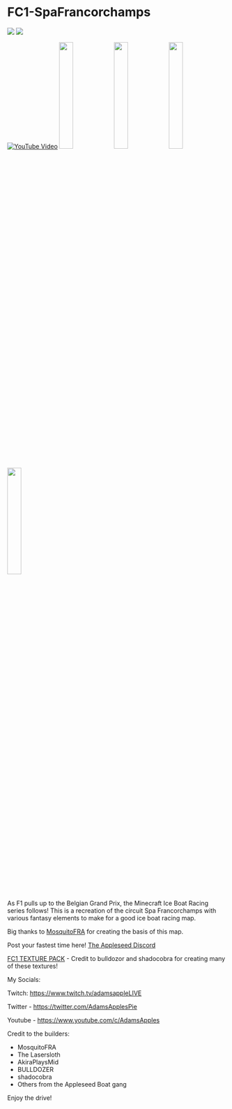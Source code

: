 # FC1-SpaFrancorchamps

[![][badge-dl]][dl-latest] [![][badge-planetmc]][planetmc]

[![YouTube Video][yt-thumbnail]][yt-vidlink]
<img src="https://user-images.githubusercontent.com/96582306/147489732-f7549e01-aa50-4a7f-85b4-c67d43486039.png" width="25%"></img><img src="https://user-images.githubusercontent.com/96582306/147489753-dccf4bed-6257-44c2-a5a7-e977143fd380.png" width="25%"></img><img src="https://user-images.githubusercontent.com/96582306/147489798-b52840e7-9f13-41c1-9710-4645ffb0ea1d.png" width="25%"></img><img src="https://user-images.githubusercontent.com/96582306/147489820-a2e885d5-745e-4172-a28e-eec7dc66842a.png" width="25%"></img>




<!--
[**Direct Download**][dl-latest] 

[PlanteMinecraft Page][planetmc]
-->

As F1 pulls up to the Belgian Grand Prix, the Minecraft Ice Boat Racing series follows! This is a recreation of the circuit Spa Francorchamps with various fantasy elements to make for a good ice boat racing map.

Big thanks to [MosquitoFRA](https://www.planetminecraft.com/project/spa-francorchamps-circuit-belgium-1-12/) for creating the basis of this map. 


Post your fastest time here! [The Appleseed Discord][join-discord]

[FC1 TEXTURE PACK][dl-texture] - Credit to bulldozor and shadocobra for creating many of these textures!



My Socials:

Twitch: https://www.twitch.tv/adamsappleLIVE

Twitter - https://twitter.com/AdamsApplesPie

Youtube - https://www.youtube.com/c/AdamsApples

Credit to the builders:

- MosquitoFRA
- The Lasersloth
- AkiraPlaysMid
- BULLDOZER
- shadocobra
- Others from the Appleseed Boat gang

Enjoy the drive!

<!-- link refrences (repo-specific)-->
[dl-latest]: https://git.io/FC1-SpaFranc
[planetmc]: https://www.planetminecraft.com/project/f1-spa-francorchamps-ice-boat-racing-track-1-17-1/
[yt-vidlink]: https://www.youtube.com/watch?v=LlzW-lBKEZU
[yt-thumbnail]: https://img.youtube.com/vi/LlzW-lBKEZU/maxresdefault.jpg


<!-- link refrences (not repo-specific)-->
[dl-texture]: https://github.com/FormulaCraftOne/FC1-TexturePack/releases/latest/download/FC1.TexturePack.zip
[join-discord]: https://discord.gg/paeBnG8Csd
[badge-dl]: https://img.shields.io/badge/-Direct%20Downlod-brightgreen?style=for-the-badge
[badge-planetmc]: https://img.shields.io/badge/-PlanetMinecraft-blue?style=for-the-badge
